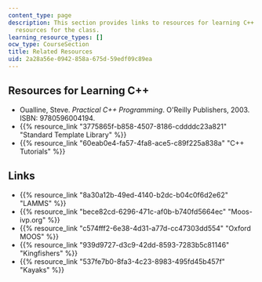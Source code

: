 ```yaml
---
content_type: page
description: This section provides links to resources for learning C++ and other related
  resources for the class.
learning_resource_types: []
ocw_type: CourseSection
title: Related Resources
uid: 2a28a56e-0942-858a-675d-59edf09c89ea
---
```


Resources for Learning C++
--------------------------

*   Oualline, Steve. _Practical C++ Programming_. O'Reilly Publishers, 2003. ISBN: 9780596004194.
*   {{% resource_link "3775865f-b858-4507-8186-cddddc23a821" "Standard Template Library" %}}
*   {{% resource_link "60eab0e4-fa57-4fa8-ace5-c89f225a838a" "C++ Tutorials" %}}

Links
-----

*   {{% resource_link "8a30a12b-49ed-4140-b2dc-b04c0f6d2e62" "LAMMS" %}}
*   {{% resource_link "bece82cd-6296-471c-af0b-b740fd5664ec" "Moos-ivp.org" %}}
*   {{% resource_link "c574fff2-6e38-4d31-a77d-cc47303dd554" "Oxford MOOS" %}}
*   {{% resource_link "939d9727-d3c9-42dd-8593-7283b5c81146" "Kingfishers" %}}
*   {{% resource_link "537fe7b0-8fa3-4c23-8983-495fd45b457f" "Kayaks" %}}